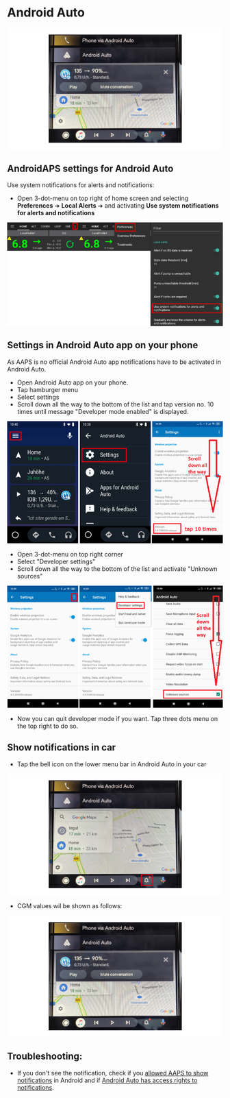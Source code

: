 # Android Auto

![AAPS CGM data on Android Auto](../images/AndroidAuto_05.png)

## AndroidAPS settings for Android Auto

Use system notifications for alerts and notifications:

* Open 3-dot-menu on top right of home screen and selecting **Preferences** ➜ **Local Alerts** ➜ and activating **Use system notifications for alerts and notifications** 

![Use system notifications for alerts and notifications](../images/AndroidAuto_01v2.png)

## Settings in Android Auto app on your phone

As AAPS is no official Android Auto app notifications have to be activated in Android Auto.

* Open Android Auto app on your phone.
* Tap hamburger menu
* Select settings
* Scroll down all the way to the bottom of the list and tap version no. 10 times until message "Developer mode enabled" is displayed.

![Enable developer mode](../images/AndroidAuto_02.png)

* Open 3-dot-menu on top right corner
* Select "Developer settings"
* Scroll down all the way to the bottom of the list and activate "Unknown sources"

![Enable unknown sources](../images/AndroidAuto_03.png)

* Now you can quit developer mode if you want. Tap three dots menu on the top right to do so.

## Show notifications in car

* Tap the bell icon on the lower menu bar in Android Auto in your car

![Bell icon - Android Auto in car](../images/AndroidAuto_04.png)

* CGM values wil be shown as follows:

![AAPS CGM data on Android Auto](../images/AndroidAuto_05.png)

## Troubleshooting:

* If you don't see the notification, check if you [allowed AAPS to show notifications](#androidaps-settings-for-android-auto) in Android and if [Android Auto has access rights to notifications](#settings-in-android-auto-app-on-your-phone).